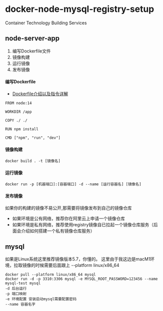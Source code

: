 # docker-node-mysql-registry-setup
Container Technology Building Services

## node-server-app
1. 编写Dockerfile文件
2. 镜像构建
3. 运行镜像
4. 发布镜像
#### 编写Dockerfile
* [Dockerfile介绍以及指令详解](https://www.runoob.com/docker/docker-dockerfile.html)
```
FROM node:14

WORKDIR /app

COPY ./ ./

RUN npm install

CMD ["npm", "run", "dev"]
```
#### 镜像构建
```
docker build . -t [镜像名]
```
#### 运行镜像
```
docker run -p [机器端口]:[容器端口] -d --name [运行容器名] [镜像名]
```
#### 发布镜像
如果你的构建的镜像不易公开,那需要将镜像发布到自己的镜像仓库
* 如果环境是公有网络，推荐你在阿里云上申请一个镜像仓库
* 如果环境是私有网络，推荐使用registry镜像自已拉起一个镜像仓库服务（后面会介绍如何搭建一个私有镜像仓库服务）
## mysql
如果是Linux系统这里推荐镜像版本5.7，你懂的。
这里由于我这边是macM1环境，拉取镜像的时候需要后面跟上 --platform linux/x86_64
```
docker pull --platform linux/x86_64 mysql
docker run -d -p 3310:3306 mysql -e MYSQL_ROOT_PASSWORD=123456 --name mysql-test mysql
-d 后台运行
-p 端口映射
-e 环境配置 安装启动mysql需要配置密码
--name 容器名字
```

